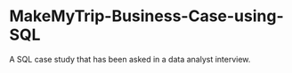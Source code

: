 # MakeMyTrip-Business-Case-using-SQL

A SQL case study that has been asked in a data analyst interview.
